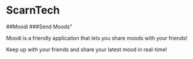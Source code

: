 # ScarnTech

##Moodi
###Send Moods"

Moodi is a friendly application that lets you share moods with your friends!

Keep up with your friends and share your latest mood in real-time! 
